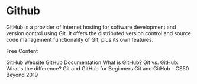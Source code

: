 # Github

GitHub is a provider of Internet hosting for software development and version control using Git. It offers the distributed version control and source code management functionality of Git, plus its own features.

<ResourceGroupTitle>Free Content</ResourceGroupTitle>

<BadgeLink badgeText='Official Website' colorScheme='blue' href='https://github.com'>GitHub Website</BadgeLink>
<BadgeLink badgeText='Official Documentation' colorScheme='blue' href='https://docs.github.com/en/get-started/quickstart'>GitHub Documentation</BadgeLink>
<BadgeLink badgeText='Watch' href='https://www.youtube.com/watch?v=w3jLJU7DT5E'>What is GitHub?</BadgeLink>
<BadgeLink badgeText='Watch' href='https://www.youtube.com/watch?v=wpISo9TNjfU'>Git vs. GitHub: What's the difference?</BadgeLink>
<BadgeLink badgeText='Watch' href='https://www.youtube.com/watch?v=RGOj5yH7evk'>Git and GitHub for Beginners</BadgeLink>
<BadgeLink badgeText='Watch' href='https://www.youtube.com/watch?v=eulnSXkhE7I'>Git and GitHub - CS50 Beyond 2019</BadgeLink>
